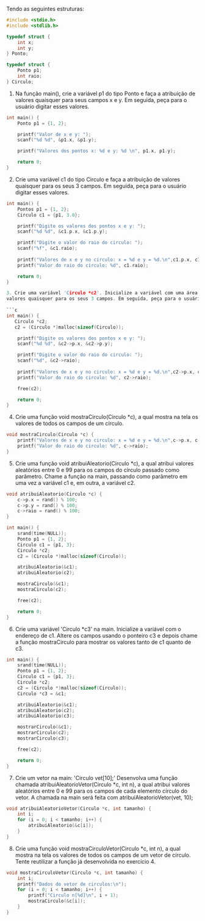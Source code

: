 Tendo as seguintes estruturas:

```c
#include <stdio.h>
#include <stdlib.h>

typedef struct {
    int x;
    int y;
} Ponto;

typedef struct {
    Ponto p1;
    int raio;
} Circulo;
```

1. Na função main(), crie a variável p1 do tipo Ponto e faça a atribuição de valores quaisquer para seus campos x e y. Em
seguida, peça para o usuário digitar esses valores.

```c
int main() {
    Ponto p1 = {1, 2};

    printf("Valor de x e y: ");
    scanf("%d %d", &p1.x, &p1.y);

    printf("Valores dos pontos x: %d e y: %d \n", p1.x, p1.y);

    return 0;
}
```

2. Crie uma variável c1 do tipo Circulo e faça a atribuição de valores quaisquer para os seus 3 campos. Em seguida, peça
para o usuário digitar esses valores.

```c
int main() {
    Pontos p1 = {1, 2};
    Circulo c1 = {p1, 3.0};

    printf("Digite os valores dos pontos x e y: ");
    scanf("%d %d", &c1.p.x, &c1.p.y);

    printf("Digite o valor do raio do circulo: ");
    scanf("%f", &c1.raio);
    
    printf("Valores de x e y no circulo: x = %d e y = %d.\n",c1.p.x, c1.p.y);
    printf("Valor do raio do circulo: %d", c1.raio);

    return 0;
}

3. Crie uma variável 'Circulo *c2'. Inicialize a variável com uma área alocada dinamicamente, e faça a atribuição de
valores quaisquer para os seus 3 campos. Em seguida, peça para o usuário digitar esses valores. 
    
```c
int main() {
   Circulo *c2;
   c2 = (Circulo *)malloc(sizeof(Circulo));

    printf("Digite os valores dos pontos x e y: ");
    scanf("%d %d", &c2->p.x, &c2->p.y);

    printf("Digite o valor do raio do circulo: ");
    scanf("%d", &c2->raio);
    
    printf("Valores de x e y no circulo: x = %d e y = %d.\n",c2->p.x, c2->p.y);
    printf("Valor do raio do circulo: %d", c2->raio);

    free(c2);

    return 0;
}
```

4. Crie uma função void mostraCirculo(Circulo *c), a qual mostra na tela os valores de todos os campos de um
círculo. 

```c
void mostraCirculo(Circulo *c) {
    printf("Valores de x e y no circulo: x = %d e y = %d.\n",c->p.x, c->p.y);
    printf("Valor do raio do circulo: %d", c->raio);
}
```

5. Crie uma função void atribuiAleatorio(Circulo *c), a qual atribui valores aleatórios entre 0 e 99 para os
campos do círculo passado como parâmetro. Chame a função na main, passando como parâmetro em uma vez a
variável c1 e, em outra, a variável c2. 

```c
void atribuiAleatorio(Circulo *c) {
    c->p.x = rand() % 100;
    c->p.y = rand() % 100;
    c->raio = rand() % 100;
}

int main() {
    srand(time(NULL));
    Ponto p1 = {1, 2};
    Circulo c1 = {p1, 3};
    Circulo *c2;
    c2 = (Circulo *)malloc(sizeof(Circulo));

    atribuiAleatorio(&c1);
    atribuiAleatorio(c2);

    mostraCirculo(&c1);
    mostraCirculo(c2);

    free(c2);

    return 0;
}
```

6. Crie uma variável 'Circulo *c3' na main. Inicialize a variável com o endereço de c1. Altere os campos usando o
ponteiro c3 e depois chame a função mostraCirculo para mostrar os valores tanto de c1 quanto de c3.

```c
int main() {
    srand(time(NULL));
    Ponto p1 = {1, 2};
    Circulo c1 = {p1, 3};
    Circulo *c2;
    c2 = (Circulo *)malloc(sizeof(Circulo));
    Circulo *c3 = &c1;

    atribuiAleatorio(&c1);
    atribuiAleatorio(c2);
    atribuiAleatorio(c3);

    mostrarCirculo(&c1);
    mostrarCirculo(c2);
    mostrarCirculo(c3);

    free(c2);

    return 0;
}
```

7. Crie um vetor na main: 'Circulo vet[10];' Desenvolva uma função chamada atribuiAleatorioVetor(Circulo *c,
int n), a qual atribui valores aleatórios entre 0 e 99 para os campos de cada elemento círculo do vetor. A chamada na
main será feita com atribuiAleatorioVetor(vet, 10);

```c
void atribuiAleatorioVetor(Circulo *c, int tamanho) {
    int i;
    for (i = 0; i < tamanho; i++) {
        atribuiAleatorio(&c[i]);
    }
}
```

8. Crie uma função void mostraCirculoVetor(Circulo *c, int n), a qual mostra na tela os valores de todos os
campos de um vetor de círculo. Tente reutilizar a função já desenvolvida no exercício 4. 

```c
void mostraCirculoVetor(Circulo *c, int tamanho) {
    int i;
    printf("Dados do vetor de circulos:\n");
    for (i = 0; i < tamanho; i++) {
        printf("Circulo n[%d]\n", i + 1);
        mostraCirculo(&c[i]);
    }
}
```